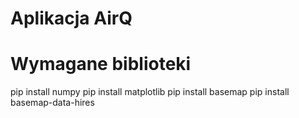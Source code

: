 # Aplikacja AirQ

# Wymagane biblioteki
pip install numpy
pip install matplotlib
pip install basemap
pip install basemap-data-hires
